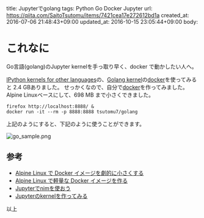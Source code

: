 title: Jupyterでgolang
tags: Python Go Docker Jupyter
url: https://qiita.com/SaitoTsutomu/items/7421cea17e272612bd1a
created_at: 2016-07-06 21:48:43+09:00
updated_at: 2016-10-15 23:05:44+09:00
body:

# これなに
Go言語(golang)のJupyter kernelを手っ取り早く、docker で動かしたい人へ。

[IPython kernels for other languages](https://github.com/ipython/ipython/wiki/IPython-kernels-for-other-languages)の、[Golang kernel](http://www.datadan.io/announcing-a-golang-kernel-for-jupyter-notebooks/)の[docker](https://hub.docker.com/r/dwhitena/gophernotes/tags/)を使ってみると 2.4 GBありました。
せっかくなので、自分で[docker](https://hub.docker.com/r/tsutomu7/golang/)を作ってみました。Alpine Linuxベースにして、698 MB まで小さくできました。

```bash:bash
firefox http://localhost:8888/ &
docker run -it --rm -p 8888:8888 tsutomu7/golang
```

上記のようにすると、下記のように使うことができます。

![go_sample.png](https://qiita-image-store.s3.amazonaws.com/0/13955/8e725609-7a37-85b4-2ffb-8faa8d857af4.png)

## 参考
- [Alpine Linux で Docker イメージを劇的に小さくする](http://qiita.com/asakaguchi/items/484ba262965ef3823f61)
- [Alpine Linux で軽量な Docker イメージを作る](http://qiita.com/pottava/items/970d7b5cda565b995fe7)
- [Jupyterでnimを使おう](http://qiita.com/Tsutomu-KKE@github/items/f79257430e2d8fcb9196)
- [Jupyterのkernelを作ってみる](http://qiita.com/Tsutomu-KKE@github/items/3c996bde01ef2637aadc)

以上

